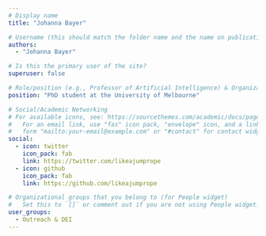 ```yaml
---
# Display name
title: "Johanna Bayer"

# Username (this should match the folder name and the name on publications)
authors:
  - "Johanna Bayer"

# Is this the primary user of the site?
superuser: false

# Role/position (e.g., Professor of Artificial Intelligence) & Organizations/Affiliations
position: "PhD student at the University of Melbourne"

# Social/Academic Networking
# For available icons, see: https://sourcethemes.com/academic/docs/page-builder/#icons
#   For an email link, use "fas" icon pack, "envelope" icon, and a link in the
#   form "mailto:your-email@example.com" or "#contact" for contact widget.
social:
  - icon: twitter
    icon_pack: fab
    link: https://twitter.com/likeajumprope
  - icon: github
    icon_pack: fab
    link: https://github.com/likeajumprope

# Organizational groups that you belong to (for People widget)
#   Set this to `[]` or comment out if you are not using People widget.
user_groups:
  - Outreach & DEI
---
```

